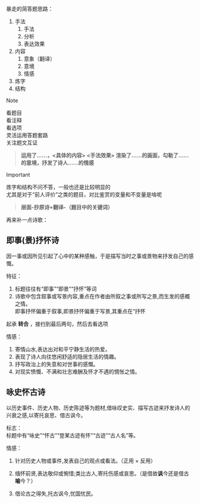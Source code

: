 暴走的简答题思路：
1. 手法
   1. 手法
   2. 分析
   3. 表达效果
2. 内容
   1. 意象（翻译）
   2. 意境
   3. 情感
3. 炼字
4. 结构

> [!NOTE]
> 看题目  
> 看注释  
> 看选项  
> 灵活运用答题套路   
> 关注题文互证

> **运用了……，<具体的内容> <手法效果> 渲染了……的画面，勾勒了……的意境，抒发了诗人……的情感**

> [!IMPORTANT]
> 炼字和结构不问不答，一般也还是比较明显的  
> 尤其是对于“前人评价”之类的题目，对比鉴赏的变量和不变量是啥呢

> **层面-抄原诗+翻译-（题目中的关键词）**

再来补一点诗歌：
## 即事(景)抒怀诗
因一事或因所见引起了心中的某种感触，于是描写当时之事或景物来抒发自己的感慨。

特征：
1. 标题往往有“即事”“即景”“抒怀”等词
2. 诗歌中包含叙事或写景内容,重点在作者由所叙之事或所写之景,而生发的感概之情。  
即事抒怀偏重于叙事,即景抒怀偏重于写景,其重点在“抒怀

起承 **转合** ，接扫到最后两句，然后去看选项

情感：
1. 寄情山水,表达出对和平宁静生活的热爱。
2. 表现了诗人向往悠闲舒适的隐居生活的情趣。
3. 抒写政治上的失意和对世事的感慨。
4. 对现实愤慨、不满和壮志难酬及怀才不遇的惆怅之情。

## 咏史怀古诗
以历史事件、历史人物、历史陈迹等为题材,借咏叹史实、描写古迹来抒发诗人的兴衰之感,以寄托哀思、借古讽今。

标志：  
标题中有“咏史”“怀古”“登某古迹有怀”“古迹”“古人名”等。

情感：  
1. 针对历史人物或事件,发表自己的观点或看法。（正用 × 反用）

2. 缅怀前贤,表达敬仰或惋惜;类比古人,寄托伤感或哀思。（是借故**讽**今还是借古**喻**今？）

3. 借论古之得失,托古讽今,忧国忧民。